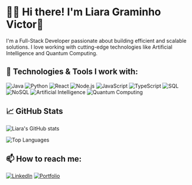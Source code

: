 # 👋🏻 Hi there! I'm Liara Graminho Victor💙

I'm a Full-Stack Developer passionate about building efficient and scalable solutions. I love working with cutting-edge technologies like Artificial Intelligence and Quantum Computing.

## 🚀 Technologies & Tools I work with:

![Java](https://img.shields.io/badge/-Java-007396?style=flat-square&logo=java)
![Python](https://img.shields.io/badge/-Python-3776AB?style=flat-square&logo=python)
![React](https://img.shields.io/badge/-React-61DAFB?style=flat-square&logo=react)
![Node.js](https://img.shields.io/badge/-Node.js-339933?style=flat-square&logo=node.js)
![JavaScript](https://img.shields.io/badge/-JavaScript-F7DF1E?style=flat-square&logo=javascript&logoColor=black)
![TypeScript](https://img.shields.io/badge/-TypeScript-3178C6?style=flat-square&logo=typescript)
![SQL](https://img.shields.io/badge/-SQL-4479A1?style=flat-square&logo=mysql)
![NoSQL](https://img.shields.io/badge/-NoSQL-orange?style=flat-square)
![Artificial Intelligence](https://img.shields.io/badge/-Artificial%20Intelligence-FF6F00?style=flat-square&logo=openai)
![Quantum Computing](https://img.shields.io/badge/-Quantum%20Computing-8E44AD?style=flat-square)

## 📈 GitHub Stats

![Liara's GitHub stats](https://github-readme-stats.vercel.app/api?username=seu-username&show_icons=true&theme=tokyonight)

![Top Languages](https://github-readme-stats.vercel.app/api/top-langs/?username=seu-username&layout=compact&theme=tokyonight)

## 📫 How to reach me:

[![LinkedIn](https://img.shields.io/badge/-LinkedIn-blue?style=flat-square&logo=linkedin)](https://linkedin.com/in/seu-linkedin)
[![Portfolio](https://img.shields.io/badge/-Portfolio-black?style=flat-square&logo=github)](https://seu-site.com)
